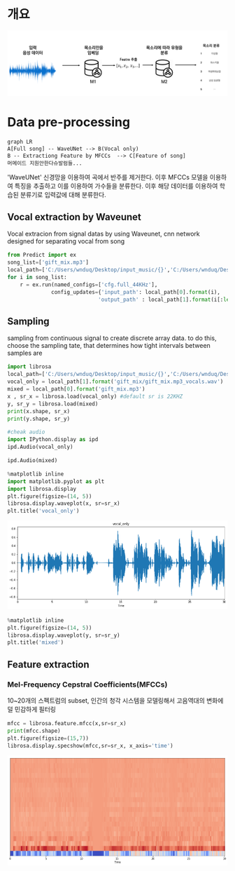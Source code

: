 # 개요
![enter image description here](https://github.com/100jy/vocie-classificaion/blob/master/%EB%8C%80%EB%9E%B5%EC%A0%81%EC%9D%B8%20%EA%B5%AC%EC%A1%B0.png)

# Data pre-processing

```mermaid
graph LR
A[Full song] -- WaveUNet --> B(Vocal only)
B -- Extractiong Feature by MFCCs  --> C[Feature of song]
머메이드 지원안한다슈발럼들...
```

 'WaveUNet' 신경망을 이용하여 곡에서 반주를 제거한다. 이후 MFCCs 모델을 이용하여 특징을 추출하고 이를 이용하여 가수들을 분류한다. 이후 해당 데이터를 이용하여 학습된 분류기로 입력값에 대해 분류한다. 
## Vocal extraction by Waveunet
Vocal extracion from signal datas by using
Waveunet, cnn network designed for separating vocal from song

```python
from Predict import ex
song_list=['gift_mix.mp3']
local_path=['C:/Users/wnduq/Desktop/input_music/{}','C:/Users/wnduq/Desktop/output_music/{}']
for i in song_list:
    r = ex.run(named_configs=['cfg.full_44KHz'],
              config_updates={'input_path': local_path[0].format(i),
                             'output_path' : local_path[1].format(i[:len(i)-3])})
```

## Sampling
sampling from continuous signal to create discrete array data. 
to
do this, choose the sampling tate, that determines how tight intervals between
samples are

```python
import librosa
local_path=['C:/Users/wnduq/Desktop/input_music/{}','C:/Users/wnduq/Desktop/output_music/{}']
vocal_only = local_path[1].format('gift_mix/gift_mix.mp3_vocals.wav')
mixed = local_path[0].format('gift_mix.mp3')
x , sr_x = librosa.load(vocal_only) #default sr is 22KHZ
y, sr_y = librosa.load(mixed)
print(x.shape, sr_x)
print(y.shape, sr_y)
```

```python
#cheak audio
import IPython.display as ipd
ipd.Audio(vocal_only)
```

```python
ipd.Audio(mixed)
```

```python
%matplotlib inline 
import matplotlib.pyplot as plt
import librosa.display
plt.figure(figsize=(14, 5))
librosa.display.waveplot(x, sr=sr_x)
plt.title('vocal_only')
```

![enter image description here](https://github.com/100jy/vocie-classificaion/blob/master/output_8_1.png)


```python
%matplotlib inline 
plt.figure(figsize=(14, 5))
librosa.display.waveplot(y, sr=sr_y)
plt.title('mixed')
```


## Feature extraction
### Mel-Frequency Cepstral Coefficients(MFCCs)
10~20개의 스펙트럼의 subset, 인간의 청각 시스템을 모델링해서 고음역대의 변화에 덜 민감하게 필터링

```python
mfcc = librosa.feature.mfcc(x,sr=sr_x)
print(mfcc.shape)
plt.figure(figsize=(15,7))
librosa.display.specshow(mfcc,sr=sr_x, x_axis='time')
```

![enter image description here](https://github.com/100jy/vocie-classificaion/blob/master/output_13_2.png)
<!--stackedit_data:
eyJoaXN0b3J5IjpbLTE5NDIyMjI2NzksLTMxMDI3OTI1LDM2MD
I1MTcxMF19
-->